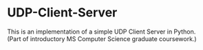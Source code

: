 # UDP-Client-Server
This is an implementation of a simple UDP Client Server in Python.</br>
(Part of introductory MS Computer Science graduate coursework.)
